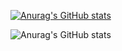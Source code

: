 [![Anurag's GitHub stats](https://github-readme-stats.vercel.app/api?username=RobertoLFRA)](https://github.com/anuraghazra/github-readme-stats)

![Anurag's GitHub stats](https://github-readme-stats.vercel.app/api?username=RobertoLFRA&show_icons=true&theme=onedark)
